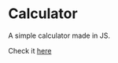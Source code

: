 # Calculator
 A simple calculator made in JS.


  Check it [here](https://vitor-afonso.github.io/calculator/)
